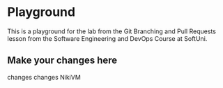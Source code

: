 # Playground
This is a playground for the lab from the Git Branching and Pull Requests lesson from the Software Engineering and DevOps Course at SoftUni.

## Make your changes here
changes
changes NikiVM
